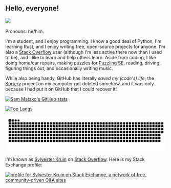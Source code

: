 <h2>Hello, everyone!</h2>

[![](https://komarev.com/ghpvc/?username=SamMatzko&color=fabd2f&style=flat&label=Sam+Matzko's+Profile+Views)](https://github.com/antonkomarev/github-profile-views-counter)

Pronouns: he/him.

I'm a student, and I enjoy programming. I know a good deal of Python, I'm learning Rust, and I enjoy writing free, open-source projects for anyone. I'm also a [Stack Overflow](https://stackoverflow.com) user (although I'm less active there now than I used to be), and I like to learn and help others learn. Aside from coding, I like doing home/car repairs, making puzzles for [Puzzling SE](https://puzzling.stackexchange.com/), reading, driving, figuring things out, and occasionally writing music.

While also being handy, GitHub has literally _saved my (code's) life_; the [Sortery](https://github.com/SamMatzko/Sortery/) project on my computer got deleted somehow, and it was only because I had put it on GitHub that I could recover it!

[![Sam Matzko's GitHub stats](https://github-readme-stats.vercel.app/api?username=SamMatzko&show_icons=true&theme=gruvbox&count_private=true)](https://github.com/anuraghazra/github-readme-stats)

[![Top Langs](https://github-readme-stats.vercel.app/api/top-langs/?username=SamMatzko&layout=compact&theme=gruvbox)](https://github.com/anuraghazra/github-readme-stats)

[![GitHub Snake dark](https://github.com/SamMatzko/SamMatzko/blob/output/github-contribution-grid-snake-dark.svg)](https://github.com/Platane/snk)

I'm known as [Sylvester Kruin](https://stackoverflow.com/users/16775594/sylvester-kruin) on [Stack Overflow](https://stackoverflow.com). Here is my Stack Exchange profile:

<a href="https://stackexchange.com/users/22592749/sylvester-kruin"><img src="https://stackexchange.com/users/flair/22592749.png?theme=dark" width="208" height="58" alt="profile for Sylvester Kruin on Stack Exchange, a network of free, community-driven Q&amp;A sites" title="profile for Sylvester Kruin on Stack Exchange, a network of free, community-driven Q&amp;A sites" /></a>
